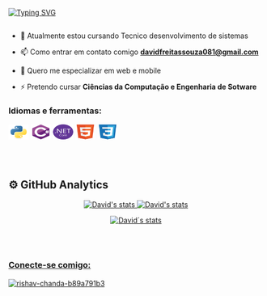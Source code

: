 
[![Typing SVG](https://readme-typing-svg.herokuapp.com/?color=00bfbf&size=35&center=true&vCenter=true&width=1000&lines=HELLO,+my+name+is+David+Felipe;I'm+17+years+old;I+from+Brazil;I+study+systems+development+at+Senai;how+can+help+you?:%29)](https://git.io/typing-svg)

##


<p align="left"> <a href="https://github.com/jureguelenda" target="blank"></a> </p>

- 🔭 Atualmente estou cursando Tecnico desenvolvimento de sistemas

- 📫 Como entrar em contato comigo **davidfreitassouza081@gmail.com**

-   💬  Quero me especializar em web e mobile 

- ⚡ Pretendo cursar **Ciências da Computação  e Engenharia de Sotware**   


<div display="inline-block"> 
      <h3 align="left">Idiomas e ferramentas:</h3>
        <img align="center" alt="David-Python" height="30" width="40" src="https://raw.githubusercontent.com/devicons/devicon/master/icons/python/python-original.svg">
        <img align="center" alt="David-Csharp" height="30" width="40" src="https://raw.githubusercontent.com/devicons/devicon/master/icons/csharp/csharp-original.svg">
        <img align="center" alt="David-Dotnet" height="30" width="40" src="https://raw.githubusercontent.com/devicons/devicon/master/icons/dotnetcore/dotnetcore-original.svg">
        <img align="center" alt="David  - HTML5" height="30" width="40" src="https://raw.githubusercontent.com/devicons/devicon/1119b9f84c0290e0f0b38982099a2bd027a48bf1/icons/html5/html5-original.svg">
        <img align="center" alt="David - CSS" height="30" width="40" src="https://raw.githubusercontent.com/devicons/devicon/1119b9f84c0290e0f0b38982099a2bd027a48bf1/icons/css3/css3-original.svg">
 </div>
 
  <br><br>  
 ## ⚙️ GitHub Analytics
  <div align="center">
  <a href="https://github.com/jureguelenda">
  <img width="49%"  height="150em" src="https://github-readme-stats.vercel.app/api?username=jureguelenda&show_icons=true&theme=vision-friendly-dark" alt="David's stats"/>
  <img width="41%" height="150em" src="https://github-readme-stats.vercel.app/api/top-langs/?username=jureguelenda&layout=compact&langs_count=7&theme=vision-friendly-dark" alt="David's stats"/>
    <p><img width="41%" height="150em" src="https://github-readme-streak-stats.herokuapp.com/?user=jureguelenda&&theme=vision-friendly-dark" alt="David´s stats" /></p>
   </div> 
 <br><br>
   <div align="left">      
 <h3 align="left">Conecte-se comigo:</h3>
<p align="esquerda">
<a href="https://linkedin.com/in/david-felipe-57a197240" target="blank"><img align="center" src="https://raw.githubusercontent.com/rahuldkjain/github-profile-readme-generator/master/src/images/icons/Social/linked-in-alt.svg" alt="rishav-chanda-b89a791b3" height="30" width="40" /></a>
</p>
</div>

  
